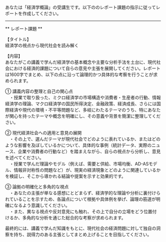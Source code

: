 あなたは「経済学概論」の受講生です。以下ののレポート課題の指示に従ってレポートを作成してください。

---------------------------------------
** レポート課題 **

【タイトル】  
経済学の視点から現代社会を読み解く

【内容】  
あなたがこの講義で学んだ経済学の基本概念や主要な分析手法を土台に、現代社会における経済的課題について自らの意見や主張を展開してください。レポートは1600字でまとめ、以下の点に沿って論理的かつ具体的な考察を行うことが求められます。

① 講義内容の整理と自己の関心点  
　・授業で取り扱った、ミクロ経済学の市場構造や消費者・生産者の行動、情報経済学の理論、マクロ経済学の国民所得決定、金融政策、経済成長、さらには国際経済や現代の環境・不平等問題など、多岐にわたるテーマのうち、特にあなたが関心を持ったテーマや概念を明確にし、その意義や背景を簡潔に整理してください。

② 現代経済社会への適用と意見の展開  
　・その上で、選んだテーマが現代社会でどのように表れているか、またはどのような影響を及ぼしているかについて、具体的な事例（統計データ、実際のニュース、企業や消費者の行動など）を踏まえながら、自らの視点から分析し、意見を述べてください。  
　・授業で学んだ理論やモデル（例えば、需要と供給、市場均衡、AD-ASモデル、情報非対称性の問題など）が、現実の経済現象とどのように関連しているかを検証し、そこから導かれる結論や提案を示すと効果的です。

③ 論拠の明確化と多角的な視点  
　・あなたの主張が単なる感想にとどまらず、経済学的な理論や分析に裏付けられていることを示すため、各論点について根拠や具体例を挙げ、論理の筋道が明確になるよう意識してください。  
　・また、異なる視点や反対意見にも触れ、その上で自分の立場をどう位置付けるか、多角的な分析を通じた総合的な考察が求められます。

最終的には、講義で学んだ知識をもとに、現代社会の経済問題に対して独自の洞察を持ち、説得力のある主張としてまとめ上げることを目指してください。